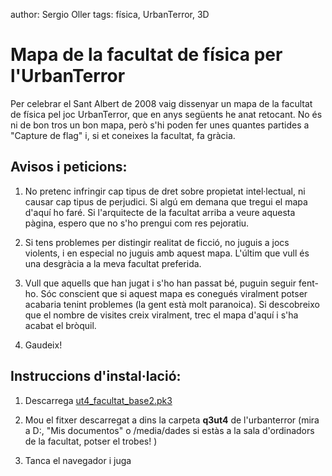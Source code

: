 author: Sergio Oller
tags: física, UrbanTerror, 3D

# Mapa de la facultat de física per l'UrbanTerror

Per celebrar el Sant Albert de 2008 vaig dissenyar un mapa de la 
facultat de física pel joc UrbanTerror, que en anys següents he anat 
retocant. No és ni de bon tros un bon mapa, però s'hi poden fer unes 
quantes partides a "Capture de flag" i, si et coneixes la facultat, fa 
gràcia.

## Avisos i peticions:

1. No pretenc infringir cap tipus de dret sobre propietat 
intel·lectual, ni causar cap tipus de perjudici. Si algú em demana que 
tregui el mapa d'aquí ho faré. Si l'arquitecte de la facultat arriba a 
veure aquesta pàgina, espero que no s'ho prengui com res pejoratiu.

2. Si tens problemes per distingir realitat de ficció, no juguis a jocs 
violents, i en especial no juguis amb aquest mapa. L'últim que vull és 
una desgràcia a la meva facultat preferida.

3. Vull que aquells que han jugat i s'ho han passat bé, puguin seguir 
fent-ho. Sóc conscient que si aquest mapa es conegués viralment potser 
acabaria tenint problemes (la gent està molt paranoica). Si descobreixo 
que el nombre de visites creix viralment, trec el mapa d'aquí i s'ha 
acabat el bròquil.

4. Gaudeix!

## Instruccions d'instal·lació:

1. Descarrega [ut4\_facultat\_base2.pk3](/mypermanent.php?slug=ut4_facultat_base2.pk3)

2. Mou el fitxer descarregat a dins la carpeta **q3ut4** de 
l'urbanterror (mira a D:, "Mis documentos" o /media/dades si estàs a la 
sala d'ordinadors de la facultat, potser el trobes! )

3. Tanca el navegador i juga

